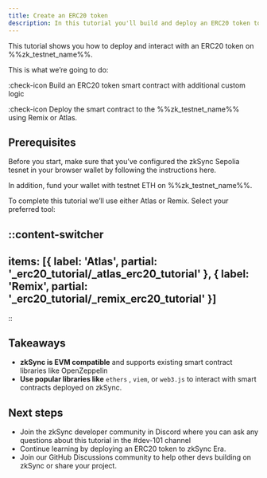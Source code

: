 ```yaml
---
title: Create an ERC20 token
description: In this tutorial you'll build and deploy an ERC20 token to %%zk_testnet_name%%
---
```


This tutorial shows you how to deploy and interact with an ERC20 token on %%zk_testnet_name%%.

This is what we’re going to do:

:check-icon Build an ERC20 token smart contract with additional custom logic

:check-icon Deploy the smart contract to the %%zk_testnet_name%% using Remix or Atlas.

## Prerequisites

Before you start, make sure that you’ve configured the zkSync Sepolia tesnet in your browser wallet by following the
instructions here.

In addition, fund your wallet with testnet ETH on %%zk_testnet_name%%.

To complete this tutorial we’ll use either Atlas or Remix. Select your preferred tool:

::content-switcher
---
items: [{
  label: 'Atlas',
  partial: '_erc20_tutorial/_atlas_erc20_tutorial'
}, {
  label: 'Remix',
  partial: '_erc20_tutorial/_remix_erc20_tutorial'
}]
---
::

## Takeaways

- **zkSync is EVM compatible** and supports existing smart contract libraries like OpenZeppelin
- **Use popular libraries like** `ethers` , `viem`, or `web3.js` to interact with smart contracts deployed on zkSync.

## Next steps

- Join the zkSync developer community in Discord where you can ask any questions about this tutorial in the #dev-101
  channel
- Continue learning by deploying an ERC20 token to zkSync Era.
- Join our GitHub Discussions community to help other devs building on zkSync or share your project.
